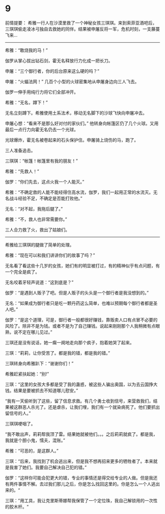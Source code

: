 # 9

前情提要： 希雅一行人在沙漠里救了一个神秘女孩三琪琪。来到索菲亚酒吧后，三琪琪偷走凌冰弓独自去救她的同伴。结果被申屠反将一军，危机时刻，一支藤蔓飞来...

---

希雅：“敢烧我的马！”

伽罗从掌心拔出钻石剑，霍无名释放行力化成一把长刀。

申屠：“三个御行者，你的后台原来这么硬的吗？”

申屠：“火蝠法网！” 几百个小型的火球密集地从申屠身边向三人飞去。

伽罗一伸手用纯行力将它们全部冲开。

希雅：“无名，蹲下！”

无名立刻蹲下。希雅使用土系法术，移动无名脚下的沙球飞快向申屠冲去。

申屠心想：“看来不是那么好对付的家伙们。” 他转身向帐篷区仍了几个火球。又用最后一点行力向霍无名仍去一个光球。

光球爆炸，霍无名被卷起来的石头保护住。申屠骑上烧伤的马，跑了。

三人准备追击。

三琪琪：“帐篷！帐篷里有我的朋友！”

希雅：“先救人！”

伽罗：“你们先去，这点火我一个人能灭。”

希雅：“不确定救的人能不能经得住高水流，伽罗，我们一起用正常的水流灭。无名战斗经验不足，不确定是否能打败他。”

无名：“对不起，我拖后腿了。”

希雅：“不，救人也非常需要你。”

三人合力救了火，救出了姑娘们。

---

希雅给三琪琪的腿做了简单的处理。

希雅：“现在可以和我们讲讲你们的故事了吗？”

无名看了看这些十几岁的女孩，她们有的明显被打过，有的精神似乎有点问题，有一个完全是疯了。

无名咬着牙轻声说道：“这到底是？”

伽罗：“是遇到人贩子了吧。但是人贩子的头头是一个御行者是我没想到的。”

无名：“如果成为御行者只是吃一颗丹药这么简单，也难以预期每个御行者都是圣人吧。”

伽罗：“是这个道理，可是，御行者一般都很好赚钱，靠贩卖人口有点冒不必要的风险了。除非不是为钱。或者不是为了自己赚钱。说起来刚刚那个人我稍微有点眼熟，说不定在哪儿见过。”

三琪还是没有说话，她一瘸一阕地走向那个疯子，抱着她哭了起来。

三琪：“莉莉，让你受苦了。都是我的错，都是我的错。”

三琪转身向希雅趴下：“谢谢你们！”

希雅赶紧扶起她：“别!”

三琪：“这里的女孩大多都是受了我的蛊惑，被这些人骗出奥国，以为去云国挣大钱。结果是要被抓去不知道哪儿慰安。”

“我有一天偷听到了这些，留了信息求救。有几个勇士收到信号，来营救我们，结果被这群恶人杀光了。还是虐杀，让我们埋，我们有一个就染病死了。他们要抓出留信号的人。”

三琪琪哽咽了。

“我不敢出声，莉莉帮我顶了雷。结果她就被他们。。。之后莉莉就疯了。都是我，我就是个胆小鬼，懦夫，混账。”

希雅：“可恶的，是这群人。”

三琪：“后来，我找到了机会逃出来，但是我不想再招来更多的牺牲者了。本来就是我害了她们。我要自己解决自己犯的错。”

伽罗：“这样你可能会犯更大的错，专业的事情还是得交给专业的人做。但是我还有两件事情不解。去过我们那儿之后，你是怎么找回这里的。你是怎么一个人逃出来的。“

三琪：”用工具，我让克里斯蒂娜帮我保管了一个定位珠，我自己解锁用的一次性的胶木杆。“
